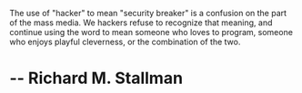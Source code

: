 The use of "hacker" to mean "security breaker" is a confusion on the part of the mass media. We hackers refuse to recognize that meaning, and continue using the word to mean someone who loves to program, someone who enjoys playful cleverness, or the combination of the two.
# -- Richard M. Stallman
